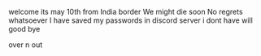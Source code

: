 welcome 
its may 10th 
from India border 
We might die soon 
No regrets whatsoever
I have saved my passwords in discord server 
i dont have will 
good bye 

over n out
